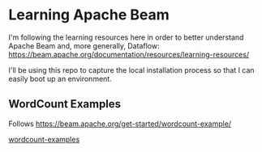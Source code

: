 # Learning Apache Beam

I'm following the learning resources here in order to better understand Apache Beam and, more generally, Dataflow: https://beam.apache.org/documentation/resources/learning-resources/

I'll be using this repo to capture the local installation process so that I can easily boot up an environment.

## WordCount Examples

Follows https://beam.apache.org/get-started/wordcount-example/

[wordcount-examples](wordcount-examples)
